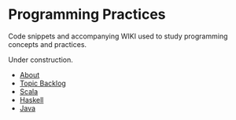 # Programming Practices

Code snippets and accompanying WIKI used to study programming concepts and practices.

Under construction.

* [About](About.md)
* [Topic Backlog](TopicBacklog.md)
* [Scala](scala/README.md)
* [Haskell](haskell/README.md)
* [Java](java/README.md)


